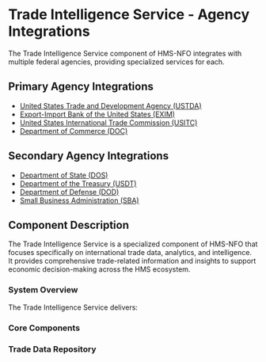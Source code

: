 # Trade Intelligence Service - Agency Integrations

The Trade Intelligence Service component of HMS-NFO integrates with multiple federal agencies, providing specialized services for each.

## Primary Agency Integrations

- [United States Trade and Development Agency (USTDA)](../USTDA/index.md)
- [Export-Import Bank of the United States (EXIM)](../EXIM/index.md)
- [United States International Trade Commission (USITC)](../USITC/index.md)
- [Department of Commerce (DOC)](../DOC/index.md)

## Secondary Agency Integrations

- [Department of State (DOS)](../DOS/index.md)
- [Department of the Treasury (USDT)](../USDT/index.md)
- [Department of Defense (DOD)](../DOD/index.md)
- [Small Business Administration (SBA)](../SBA/index.md)

## Component Description

The Trade Intelligence Service is a specialized component of HMS-NFO that focuses specifically on international trade data, analytics, and intelligence. It provides comprehensive trade-related information and insights to support economic decision-making across the HMS ecosystem.

### System Overview

The Trade Intelligence Service delivers:

### Core Components

### Trade Data Repository

